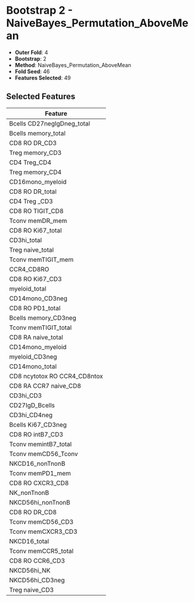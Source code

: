 # Bootstrap 2 - NaiveBayes_Permutation_AboveMean

- **Outer Fold**: 4
- **Bootstrap**: 2
- **Method**: NaiveBayes_Permutation_AboveMean
- **Fold Seed**: 46
- **Features Selected**: 49

## Selected Features

| Feature |
|---------|
| Bcells CD27negIgDneg_total |
| Bcells memory_total |
| CD8 RO DR_CD3 |
| Treg memory_CD3 |
| CD4 Treg_CD4 |
| Treg memory_CD4 |
| CD16mono_myeloid |
| CD8 RO DR_total |
| CD4 Treg _CD3 |
| CD8 RO TIGIT_CD8 |
| Tconv memDR_mem |
| CD8 RO Ki67_total |
| CD3hi_total |
| Treg naive_total |
| Tconv memTIGIT_mem |
| CCR4_CD8RO |
| CD8  RO Ki67_CD3 |
| myeloid_total |
| CD14mono_CD3neg |
| CD8 RO PD1_total |
| Bcells memory_CD3neg |
| Tconv memTIGIT_total |
| CD8 RA naive_total |
| CD14mono_myeloid |
| myeloid_CD3neg |
| CD14mono_total |
| CD8 ncytotox RO CCR4_CD8ntox |
| CD8 RA CCR7 naive_CD8 |
| CD3hi_CD3 |
| CD27IgD_Bcells |
| CD3hi_CD4neg |
| Bcells Ki67_CD3neg |
| CD8 RO intB7_CD3 |
| Tconv memintB7_total |
| Tconv memCD56_Tconv |
| NKCD16_nonTnonB |
| Tconv memPD1_mem |
| CD8 RO CXCR3_CD8 |
| NK_nonTnonB |
| NKCD56hi_nonTnonB |
| CD8 RO DR_CD8 |
| Tconv memCD56_CD3 |
| Tconv memCXCR3_CD3 |
| NKCD16_total |
| Tconv memCCR5_total |
| CD8 RO CCR6_CD3 |
| NKCD56hi_NK |
| NKCD56hi_CD3neg |
| Treg naive_CD3 |
